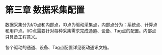# 第三章 数据采集配置

数据采集分为I/O点和内部点，IO点为驱动采集点，内部点分为：系统点、计算点和用户点。I/O点需要针对每种采集需求完成通道、设备、Tag点的配置。内部点只具备工程意义。

各个驱动的通道、设备、Tag点配置详见驱动通讯文档。

